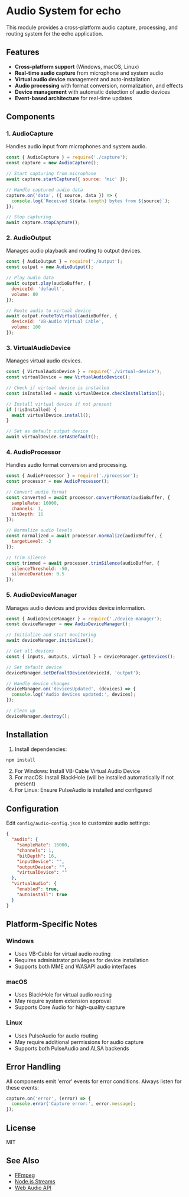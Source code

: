 # Audio System for echo

This module provides a cross-platform audio capture, processing, and routing system for the echo application.

## Features

- **Cross-platform support** (Windows, macOS, Linux)
- **Real-time audio capture** from microphone and system audio
- **Virtual audio device** management and auto-installation
- **Audio processing** with format conversion, normalization, and effects
- **Device management** with automatic detection of audio devices
- **Event-based architecture** for real-time updates

## Components

### 1. AudioCapture
Handles audio input from microphones and system audio.

```javascript
const { AudioCapture } = require('./capture');
const capture = new AudioCapture();

// Start capturing from microphone
await capture.startCapture({ source: 'mic' });

// Handle captured audio data
capture.on('data', ({ source, data }) => {
  console.log(`Received ${data.length} bytes from ${source}`);
});

// Stop capturing
await capture.stopCapture();
```

### 2. AudioOutput
Manages audio playback and routing to output devices.

```javascript
const { AudioOutput } = require('./output');
const output = new AudioOutput();

// Play audio data
await output.play(audioBuffer, { 
  deviceId: 'default',
  volume: 80 
});

// Route audio to virtual device
await output.routeToVirtual(audioBuffer, {
  deviceId: 'VB-Audio Virtual Cable',
  volume: 100
});
```

### 3. VirtualAudioDevice
Manages virtual audio devices.

```javascript
const { VirtualAudioDevice } = require('./virtual-device');
const virtualDevice = new VirtualAudioDevice();

// Check if virtual device is installed
const isInstalled = await virtualDevice.checkInstallation();

// Install virtual device if not present
if (!isInstalled) {
  await virtualDevice.install();
}

// Set as default output device
await virtualDevice.setAsDefault();
```

### 4. AudioProcessor
Handles audio format conversion and processing.

```javascript
const { AudioProcessor } = require('./processor');
const processor = new AudioProcessor();

// Convert audio format
const converted = await processor.convertFormat(audioBuffer, {
  sampleRate: 16000,
  channels: 1,
  bitDepth: 16
});

// Normalize audio levels
const normalized = await processor.normalize(audioBuffer, {
  targetLevel: -3
});

// Trim silence
const trimmed = await processor.trimSilence(audioBuffer, {
  silenceThreshold: -50,
  silenceDuration: 0.5
});
```

### 5. AudioDeviceManager
Manages audio devices and provides device information.

```javascript
const { AudioDeviceManager } = require('./device-manager');
const deviceManager = new AudioDeviceManager();

// Initialize and start monitoring
await deviceManager.initialize();

// Get all devices
const { inputs, outputs, virtual } = deviceManager.getDevices();

// Set default device
deviceManager.setDefaultDevice(deviceId, 'output');

// Handle device changes
deviceManager.on('devicesUpdated', (devices) => {
  console.log('Audio devices updated:', devices);
});

// Clean up
deviceManager.destroy();
```

## Installation

1. Install dependencies:
```bash
npm install
```

2. For Windows: Install VB-Cable Virtual Audio Device
3. For macOS: Install BlackHole (will be installed automatically if not present)
4. For Linux: Ensure PulseAudio is installed and configured

## Configuration

Edit `config/audio-config.json` to customize audio settings:

```json
{
  "audio": {
    "sampleRate": 16000,
    "channels": 1,
    "bitDepth": 16,
    "inputDevice": "",
    "outputDevice": "",
    "virtualDevice": ""
  },
  "virtualAudio": {
    "enabled": true,
    "autoInstall": true
  }
}
```

## Platform-Specific Notes

### Windows
- Uses VB-Cable for virtual audio routing
- Requires administrator privileges for device installation
- Supports both MME and WASAPI audio interfaces

### macOS
- Uses BlackHole for virtual audio routing
- May require system extension approval
- Supports Core Audio for high-quality capture

### Linux
- Uses PulseAudio for audio routing
- May require additional permissions for audio capture
- Supports both PulseAudio and ALSA backends

## Error Handling

All components emit 'error' events for error conditions. Always listen for these events:

```javascript
capture.on('error', (error) => {
  console.error('Capture error:', error.message);
});
```

## License

MIT

## See Also

- [FFmpeg](https://ffmpeg.org/)
- [Node.js Streams](https://nodejs.org/api/stream.html)
- [Web Audio API](https://developer.mozilla.org/en-US/docs/Web/API/Web_Audio_API)
